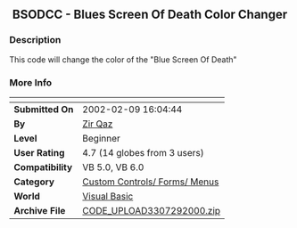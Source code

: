 ﻿<div align="center">

## BSODCC \- Blues Screen Of Death Color Changer


</div>

### Description

This code will change the color of the "Blue Screen Of Death"
 
### More Info
 


<span>             |<span>
---                |---
**Submitted On**   |2002-02-09 16:04:44
**By**             |[Zir Qaz](https://github.com/Planet-Source-Code/PSCIndex/blob/master/ByAuthor/zir-qaz.md)
**Level**          |Beginner
**User Rating**    |4.7 (14 globes from 3 users)
**Compatibility**  |VB 5\.0, VB 6\.0
**Category**       |[Custom Controls/ Forms/  Menus](https://github.com/Planet-Source-Code/PSCIndex/blob/master/ByCategory/custom-controls-forms-menus__1-4.md)
**World**          |[Visual Basic](https://github.com/Planet-Source-Code/PSCIndex/blob/master/ByWorld/visual-basic.md)
**Archive File**   |[CODE\_UPLOAD3307292000\.zip](https://github.com/Planet-Source-Code/zir-qaz-bsodcc-blues-screen-of-death-color-changer__1-5962/archive/master.zip)








